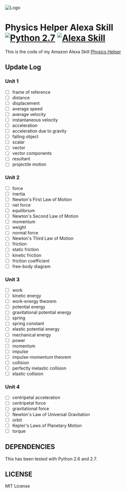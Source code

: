 ![Logo](https://images-na.ssl-images-amazon.com/images/I/51SumZMQoZL._SL210_QL95_BG0,0,0,0_FMpng_.jpg)
# Physics Helper Alexa Skill [![Python 2.7](https://img.shields.io/badge/Python-2.7-blue.svg)](https://www.python.org/download/releases/2.7/) [![Alexa Skill](https://img.shields.io/badge/Amazon-Beta-orange.svg)](#linkHere)
This is the code of my Amazon Alexa Skill [Physics Helper](#linkHere)

## Update Log

### Unit 1
- [ ] frame of reference
- [ ] distance
- [ ] displacement
- [ ] average speed
- [ ] average velocity
- [ ] instantaneous velocity
- [ ] acceleration
- [ ] acceleration due to gravity
- [ ] falling object
- [ ] scalar 
- [ ] vector
- [ ] vector components
- [ ] resultant
- [ ] projectile motion
 
### Unit 2
- [ ] force
- [ ] inertia
- [ ] Newton's First Law of Motion
- [ ] net force
- [ ] equilibrium
- [ ] Newton's Second Law of Motion
- [ ] momentum
- [ ] weight
- [ ] normal force
- [ ] Newton's Third Law of Motion
- [ ] friction
- [ ] static friction
- [ ] kinetic friction
- [ ] friction coefficient
- [ ] free-body diagram

### Unit 3
- [ ] work
- [ ] kinetic energy
- [ ] work-energy theorem
- [ ] potential energy
- [ ] gravitational potential energy
- [ ] spring
- [ ] spring constant
- [ ] elastic potential energy
- [ ] mechanical energy
- [ ] power
- [ ] momentum
- [ ] impulse
- [ ] impulse-momentum theorem
- [ ] collision
- [ ] perfectly inelastic collision
- [ ] elastic collision
  
### Unit 4
- [ ] centripetal acceleration
- [ ] centripetal force
- [ ] gravitational force
- [ ] Newton's Law of Universal Gravitation
- [ ] orbit
- [ ] Kepler's Laws of Planetary Motion 
- [ ] torque

## DEPENDENCIES

This has been tested with Python 2.6 and 2.7.

## LICENSE

MIT License
